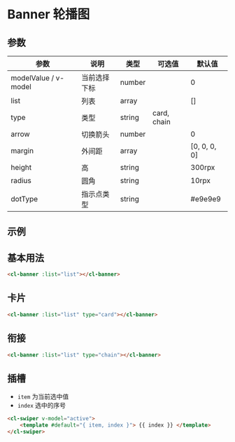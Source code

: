 # Banner 轮播图

## 参数

| 参数                 | 说明         | 类型   | 可选值      | 默认值       |
| -------------------- | ------------ | ------ | ----------- | ------------ |
| modelValue / v-model | 当前选择下标 | number |             | 0            |
| list                 | 列表         | array  |             | []           |
| type                 | 类型         | string | card, chain |              |
| arrow                | 切换箭头     | number |             | 0            |
| margin               | 外间距       | array  |             | [0, 0, 0, 0] |
| height               | 高           | string |             | 300rpx       |
| radius               | 圆角         | string |             | 10rpx        |
| dotType              | 指示点类型   | string |             | #e9e9e9      |

## 示例

## 基本用法

```html
<cl-banner :list="list"></cl-banner>
```

## 卡片

```html
<cl-banner :list="list" type="card"></cl-banner>
```

## 衔接

```html
<cl-banner :list="list" type="chain"></cl-banner>
```

## 插槽

-   `item` 为当前选中值
-   `index` 选中的序号

```html
<cl-swiper v-model="active">
	<template #default="{ item, index }"> {{ index }} </template>
</cl-swiper>
```
